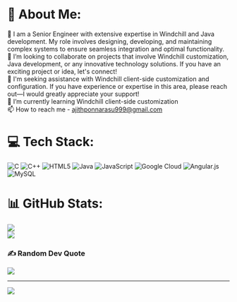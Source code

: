 # 💫 About Me:
🔭 I am a Senior Engineer with extensive expertise in Windchill and Java development. My role involves designing, developing, and maintaining complex systems to ensure seamless integration and optimal functionality.<br>👯 I’m looking to collaborate on projects that involve Windchill customization, Java development, or any innovative technology solutions. If you have an exciting project or idea, let's connect!<br>🤝 I'm seeking assistance with Windchill client-side customization and configuration. If you have experience or expertise in this area, please reach out—I would greatly appreciate your support!<br>🌱 I’m currently learning Windchill client-side customization<br>📫 How to reach me - ajithponnarasu999@gmail.com


# 💻 Tech Stack:
![C](https://img.shields.io/badge/c-%2300599C.svg?style=plastic&logo=c&logoColor=white) ![C++](https://img.shields.io/badge/c++-%2300599C.svg?style=plastic&logo=c%2B%2B&logoColor=white) ![HTML5](https://img.shields.io/badge/html5-%23E34F26.svg?style=plastic&logo=html5&logoColor=white) ![Java](https://img.shields.io/badge/java-%23ED8B00.svg?style=plastic&logo=openjdk&logoColor=white) ![JavaScript](https://img.shields.io/badge/javascript-%23323330.svg?style=plastic&logo=javascript&logoColor=%23F7DF1E) ![Google Cloud](https://img.shields.io/badge/GoogleCloud-%234285F4.svg?style=plastic&logo=google-cloud&logoColor=white) ![Angular.js](https://img.shields.io/badge/angular.js-%23E23237.svg?style=plastic&logo=angularjs&logoColor=white) ![MySQL](https://img.shields.io/badge/mysql-4479A1.svg?style=plastic&logo=mysql&logoColor=white)
# 📊 GitHub Stats:
![](https://github-readme-stats.vercel.app/api?username=AjithPonnarasu&theme=dark&hide_border=false&include_all_commits=true&count_private=true)<br/>
![](https://github-readme-stats.vercel.app/api/top-langs/?username=AjithPonnarasu&theme=dark&hide_border=false&include_all_commits=true&count_private=true&layout=compact)

### ✍️ Random Dev Quote
![](https://quotes-github-readme.vercel.app/api?type=horizontal&theme=merko)

---
[![](https://visitcount.itsvg.in/api?id=AjithPonnarasu&icon=4&color=0)](https://visitcount.itsvg.in)
